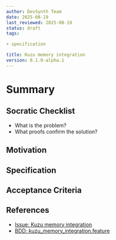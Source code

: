 ```yaml
---
author: DevSynth Team
date: 2025-08-19
last_reviewed: 2025-08-19
status: draft
tags:

- specification

title: Kuzu memory integration
version: 0.1.0-alpha.1
---
```


<!--
Required metadata fields:
- author: document author
- date: creation date
- last_reviewed: last review date
- status: draft | review | published
- tags: search keywords
- title: short descriptive name
- version: specification version
-->

# Summary

## Socratic Checklist
- What is the problem?
- What proofs confirm the solution?

## Motivation

## Specification

## Acceptance Criteria

## References

- [Issue: Kuzu memory integration](../../issues/kuzu-memory-integration.md)
- [BDD: kuzu_memory_integration.feature](../../tests/behavior/features/kuzu_memory_integration.feature)
